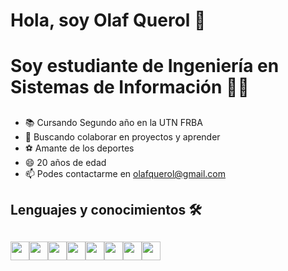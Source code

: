 # Hola, soy Olaf Querol 👋 <h1>   Soy estudiante de Ingeniería en Sistemas de Información 👨‍💻<h2>  
  * 📚 Cursando Segundo año en la UTN FRBA 
  * 👯 Buscando colaborar en proyectos y aprender
  * ⚽ Amante de los deportes
  * 😄 20 años de edad
  * 📫 Podes contactarme en olafquerol@gmail.com 
## Lenguajes y conocimientos 🛠 <h2> <img src="https://img2.freepng.es/20171217/033/letter-c-png-5a36954d474e54.1991877715135266052921.jpg" width="30" height="30" /><img src="https://2.bp.blogspot.com/-DrHDBZWMWC0/WyLLvXElCpI/AAAAAAAAACg/BpyMuVGLcaQJ3ur3HgsVqcgZ_di2-Qb1QCLcBGAs/s1600/c-plus-plus-logo.png" width="30" height="30" /><img src="https://stileex.xyz/wp-content/uploads/2019/03/1-software-Windows-10-logo-1-1.jpg" width="30" height="30" /><img src="https://1000marcas.net/wp-content/uploads/2020/02/logo-GitHub.png" width="30" height="30" /><img src="https://miro.medium.com/max/325/1*zzvdRmHGGXONZpuQ2FeqsQ.png" width="30" height="30" /><img src="https://jonmircha.com/img/blog/vscode.png" width="30" height="30" /><img src="https://www.ardilu.com/wp-content/uploads/2020/06/Word-2019.png" width="30" height="30" /><img src="https://i2.wp.com/unimooc.com/wp-content/uploads/2018/01/excel-logo.jpg?fit=1280%2C720&ssl=1" width="30" height="30" />
 
